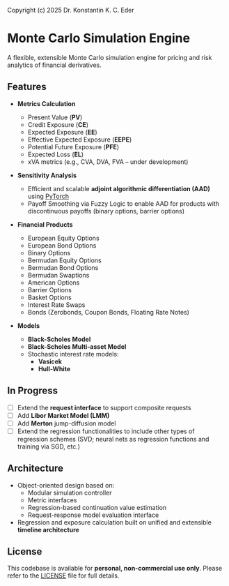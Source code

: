 Copyright (c) 2025 Dr. Konstantin K. C. Eder

# Monte Carlo Simulation Engine

A flexible, extensible Monte Carlo simulation engine for pricing and risk analytics of financial derivatives.

## Features

- **Metrics Calculation**
  - Present Value (**PV**)
  - Credit Exposure (**CE**)
  - Expected Exposure (**EE**)
  - Effective Expected Exposure (**EEPE**)
  - Potential Future Exposure (**PFE**)
  - Expected Loss (**EL**)
  - xVA metrics (e.g., CVA, DVA, FVA – under development)

- **Sensitivity Analysis**
  - Efficient and scalable **adjoint algorithmic differentiation (AAD)** using [PyTorch](https://pytorch.org/)
  - Payoff Smoothing via Fuzzy Logic to enable AAD for products with discontinuous payoffs (binary options, barrier options) 

- **Financial Products**
  - European Equity Options
  - European Bond Options
  - Binary Options
  - Bermudan Equity Options
  - Bermudan Bond Options
  - Bermudan Swaptions
  - American Options
  - Barrier Options
  - Basket Options
  - Interest Rate Swaps
  - Bonds (Zerobonds, Coupon Bonds, Floating Rate Notes)

- **Models**
  - **Black-Scholes Model**
  - **Black-Scholes Multi-asset Model**
  - Stochastic interest rate models:
    - **Vasicek**
    - **Hull-White**
  
## In Progress

- [ ] Extend the **request interface** to support composite requests
- [ ] Add **Libor Market Model (LMM)**
- [ ] Add **Merton** jump-diffusion model
- [ ] Extend the regression functionalities to include other types of regression schemes (SVD; neural nets as regression functions and training via SGD, etc.)

## Architecture

- Object-oriented design based on:
  - Modular simulation controller
  - Metric interfaces
  - Regression-based continuation value estimation
  - Request-response model evaluation interface
- Regression and exposure calculation built on unified and extensible **timeline architecture**

## License

This codebase is available for **personal, non-commercial use only**. Please refer to the [LICENSE](LICENSE) file for full details.
